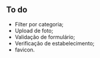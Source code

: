 ## To do

- Filter por categoria;
- Upload de foto;
- Validação de formulário;
- Verificação de estabelecimento;
- favicon.

